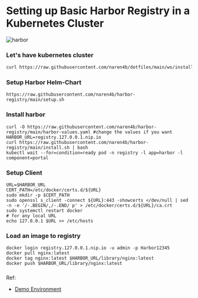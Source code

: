 # Setting up Basic Harbor Registry in a Kubernetes Cluster 
![harbor](https://github.com/naren4b/nks/assets/3488520/b01ad8c0-c649-45d1-938c-6abc44760af1)

### Let's have kubernetes cluster
```bash
curl https://raw.githubusercontent.com/naren4b/dotfiles/main/ws/install.sh | bash
```

### Setup Harbor Helm-Chart 
```
https://raw.githubusercontent.com/naren4b/harbor-registry/main/setup.sh
```

### Install harbor 
```
curl -O https://raw.githubusercontent.com/naren4b/harbor-registry/main/harbor-values.yaml #change the values if you want 
HARBOR_URL=registry.127.0.0.1.nip.io
curl https://raw.githubusercontent.com/naren4b/harbor-registry/main/install.sh | bash
kubectl wait --for=condition=ready pod -n registry -l app=harbor -l component=portal
```
### Setup Client 
```
URL=$HARBOR_URL
CERT_PATH=/etc/docker/certs.d/${URL}
sudo mkdir -p $CERT_PATH
sudo openssl s_client -connect ${URL}:443 -showcerts </dev/null | sed -n -e '/-.BEGIN/,/-.END/ p' > /etc/docker/certs.d/${URL}/ca.crt
sudo systemctl restart docker
# for any local URL 
echo 127.0.0.1 $URL >> /etc/hosts 
```

### Load an image to registry 
```
docker login registry.127.0.0.1.nip.io -u admin -p Harbor12345
docker pull nginx:latest
docker tag nginx:latest $HARBOR_URL/library/nginx:latest
docker push $HARBOR_URL/library/nginx:latest
```
### 

Ref: 
- [Demo Environment](https://killercoda.com/killer-shell-cks/scenario/container-namespaces-docker)




